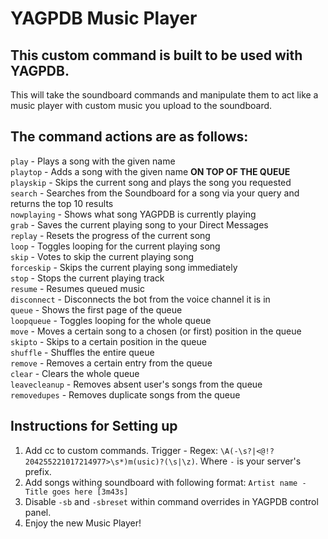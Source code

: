 YAGPDB Music Player
================

## This custom command is built to be used with YAGPDB.
This will take the soundboard commands and manipulate them to act like a music player with custom music you upload to the soundboard.

## The command actions are as follows:
`play` - Plays a song with the given name  
`playtop` - Adds a song with the given name **ON TOP OF THE QUEUE**  
`playskip` - Skips the current song and plays the song you requested  
`search` - Searches from the Soundboard for a song via your query and returns the top 10 results  
`nowplaying` - Shows what song YAGPDB is currently playing  
`grab` - Saves the current playing song to your Direct Messages  
`replay` - Resets the progress of the current song  
`loop` - Toggles looping for the current playing song  
`skip` - Votes to skip the current playing song  
`forceskip` - Skips the current playing song immediately  
`stop` - Stops the current playing track  
`resume` - Resumes queued music  
`disconnect` - Disconnects the bot from the voice channel it is in  
`queue` - Shows the first page of the queue  
`loopqueue` - Toggles looping for the whole queue  
`move` - Moves a certain song to a chosen (or first) position in the queue  
`skipto` - Skips to a certain position in the queue  
`shuffle` - Shuffles the entire queue  
`remove` - Removes a certain entry from the queue  
`clear` - Clears the whole queue  
`leavecleanup` - Removes absent user's songs from the queue  
`removedupes` - Removes duplicate songs from the queue

## Instructions for Setting up
1. Add cc to custom commands. Trigger - Regex: `\A(-\s?|<@!?204255221017214977>\s*)m(usic)?(\s|\z)`. Where `-` is your server's prefix.
2. Add songs withing soundboard with following format: `Artist name - Title goes here [3m43s]`
3. Disable `-sb` and `-sbreset` within command overrides in YAGPDB control panel.
4. Enjoy the new Music Player!
